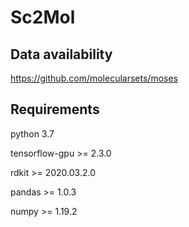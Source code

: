 # Sc2Mol 

## Data availability 
https://github.com/molecularsets/moses

## Requirements
python 3.7 

tensorflow-gpu >= 2.3.0 

rdkit >= 2020.03.2.0 

pandas >= 1.0.3 

numpy >= 1.19.2 
